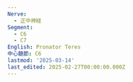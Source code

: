 ```yaml
---
Nerve:
  - 正中神経
Segment:
  - C6
  - C7
English: Pronator Teres
中心髄節: C6
lastmod: '2025-03-14'
last_edited: 2025-02-27T00:00:00.000Z
---
```



